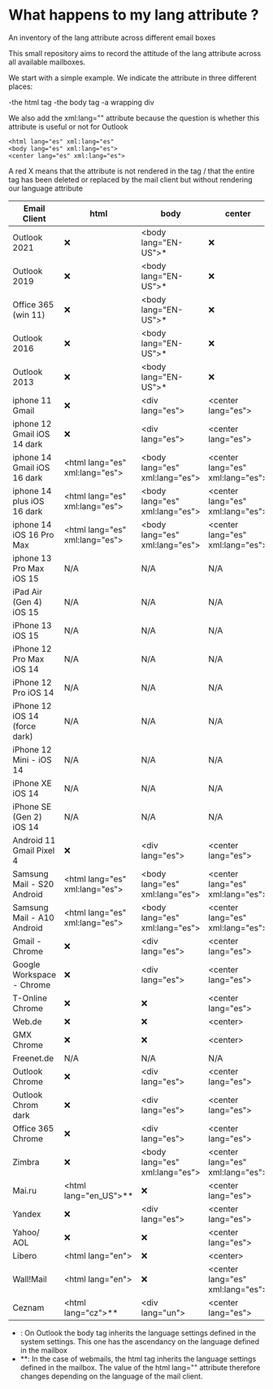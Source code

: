 # What happens to my lang attribute ?
An inventory of the lang attribute across different email boxes


This small repository aims to record the attitude of the lang attribute across all available mailboxes.

We start with a simple example. We indicate the attribute in three different places:

-the html tag
-the body tag
-a wrapping div

We also add the xml:lang="" attribute because the question is whether this attribute is useful or not for Outlook

```
<html lang="es" xml:lang="es" 
<body lang="es" xml:lang="es">
<center lang="es" xml:lang="es">
```
A red X means that the attribute is not rendered in the tag / that the entire tag has been deleted or replaced by the mail client but without rendering our language attribute

| Email Client  |  html         | body          | center|
| ------------- | ------------- | ------------- | -------------|
| Outlook 2021  | ❌ | &lt;body lang="EN-US"&gt;* | ❌ |
| Outlook 2019  | ❌ | &lt;body lang="EN-US"&gt;* | ❌ |
|Office 365 (win 11) | ❌ | &lt;body lang="EN-US"&gt;* |❌ |
| Outlook 2016 | ❌ | &lt;body lang="EN-US"&gt;* |❌ |
| Outlook 2013 | ❌ | &lt;body lang="EN-US"&gt;* |❌ |
| iphone 11 Gmail  |❌ | &lt;div lang="es"&gt; | &lt;center lang="es"&gt;|
| iphone 12 Gmail iOS 14 dark | ❌ |&lt;div lang="es"&gt; | &lt;center lang="es"&gt;|
| iphone 14 Gmail iOS 16 dark  | &lt;html lang="es" xml:lang="es"&gt; | &lt;body lang="es" xml:lang="es"&gt; | &lt;center lang="es" xml:lang="es"&gt;|
| iphone 14 plus iOS 16 dark  | &lt;html lang="es" xml:lang="es"&gt; | &lt;body lang="es" xml:lang="es"&gt; | &lt;center lang="es" xml:lang="es"&gt;|
|iphone 14 iOS 16 Pro Max | &lt;html lang="es" xml:lang="es"&gt; | &lt;body lang="es" xml:lang="es"&gt; | &lt;center lang="es" xml:lang="es"&gt;|
|iphone 13 Pro Max iOS 15  |  N/A | N/A |  N/A|
| iPad Air (Gen 4) iOS 15  | N/A | N/A |  N/A|
|iPhone 13 iOS 15 | N/A | N/A |  N/A|
| iPhone 12 Pro Max iOS 14| N/A | N/A |  N/A|
| iPhone 12 Pro iOS 14 | N/A | N/A |  N/A|
|iPhone 12 iOS 14 (force dark) | N/A | N/A |  N/A|
| iPhone 12 Mini - iOS 14| N/A | N/A |  N/A|
| iPhone XE iOS 14 | N/A | N/A |  N/A|
| iPhone SE (Gen 2) iOS 14 | N/A | N/A |  N/A|
|Android 11 Gmail Pixel 4  | ❌  |&lt;div lang="es"&gt;  | &lt;center lang="es"&gt;  |
| Samsung Mail - S20 Android  | &lt;html lang="es" xml:lang="es"&gt; | &lt;body lang="es" xml:lang="es"&gt; | &lt;center lang="es" xml:lang="es"&gt;|
|Samsung Mail - A10 Android | &lt;html lang="es" xml:lang="es"&gt; | &lt;body lang="es" xml:lang="es"&gt; | &lt;center lang="es" xml:lang="es"&gt;|
| Gmail - Chrome | ❌ | &lt;div lang="es"&gt; | &lt;center lang="es"&gt; |
| Google Workspace - Chrome | ❌ | &lt;div lang="es"&gt; | &lt;center lang="es"&gt; |
| T-Online Chrome | ❌ | ❌ | &lt;center lang="es"&gt; |
| Web.de | ❌ |❌ | &lt;center&gt; |
| GMX Chrome | ❌ | ❌ | &lt;center&gt; |
| Freenet.de | N/A | N/A | N/A |
| Outlook Chrome | ❌ | &lt;div lang="es"&gt; | &lt;center lang="es"&gt; |
| Outlook Chrom dark | ❌ |&lt;div lang="es"&gt; | &lt;center lang="es"&gt; |
| Office 365 Chrome | ❌ |&lt;div lang="es"&gt; | &lt;center lang="es"&gt; |
|Zimbra  | ❌ | &lt;body lang="es" xml:lang="es"&gt; | &lt;center lang="es" xml:lang="es"&gt;|
| Mai.ru | &lt;html lang="en_US"&gt;** | ❌ | &lt;center lang="es"&gt; |
| Yandex | ❌ | &lt;div lang="es"&gt; | &lt;center lang="es"&gt; |
| Yahoo/ AOL  | ❌ | ❌ | &lt;center lang="es"&gt; |
| Libero | &lt;html lang="en"&gt; |❌ | &lt;center&gt; |
| Wall!Mail | &lt;html lang="en"&gt; | ❌|  &lt;center lang="es"  xml:lang="es"&gt; |
| Ceznam | &lt;html lang="cz"&gt;** | &lt;div lang="un"&gt; |  &lt;center lang="es"&gt; |


* : On Outlook the body tag inherits the language settings defined in the system settings. This one has the ascendancy on the language defined in the mailbox
* **: In the case of webmails, the html tag inherits the language settings defined in the mailbox. The value of the html lang="" attribute therefore changes depending on the language of the mail client.










